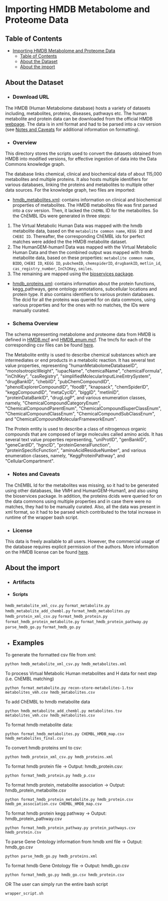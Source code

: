 # Importing HMDB Metabolome and Proteome Data

## Table of Contents

- [Importing HMDB Metabolome and Proteome Data](#importing-hmdb-metabolome-and-proteome-data)
  - [Table of Contents](#table-of-contents)
  - [About the Dataset](#about-the-dataset)
  - [About the import](#about-the-import)

## About the Dataset

- ### Download URL

The HMDB (Human Metabolome database) hosts a variety of datasets including, metabolites, proteins, diseases, pathways etc. The human metabolite and protein data can be downloaded from the official HMDB [webpage](https://hmdb.ca/downloads). The data is in xml format and had to be parsed into a csv version (see [Notes and Caveats](#notes-and-caveats) for additional information on formatting).

- ### Overview

This directory stores the scripts used to convert the datasets obtained from HMDB into modified versions, for effective ingestion of data into the Data Commons knowledge graph.

The database links chemical, clinical and biochemical data of about 115,000 metabolites and multiple proteins. It also hosts multiple identifiers for various databases, linking the proteins and metabolites to multiple other data sources.
For the knowledge graph, two files are imported:

- <u>hmdb_metabolites.xml</u>: contains information on clinical and biochemical properties of metabolites. The HMDB metabolites file was first parsed into a csv version. Then, it lacked the `ChEMBL` ID for the metabolites. So the ChEMBL IDs were generated in three steps:

1. The Virtual Metabolic Human Data was mapped with the hmdb metabolite data, based on the `metabolite common name`, `KEGG ID` and `CHEBI ID`. Thereafter, the corresponding ChEMBL ids for perfect matches were added the the HMDB metabolite dataset.
2. The HumanGEM-human1 Data was mapped with the Virtual Metabolic Human Data and then the combined output was mapped with hmdb metabolite data, based on these properties: `metabolite common name`, `BIDD`, `CHEBI ID`, `KEGG ID`, `pubchemID`, `chemspiderID`, `drugbankID`, `metlin_id`, `cas_registry_number`, `InChIKey`, `smiles`.
3. The remaining are mapped using the [bioservices package](https://bioservices.readthedocs.io/en/master/).

- <u>hmdb_proteins.xml</u>: contains information about the protein functions, kegg_pathways, gene ontology annotations, subcellular locations and protein type. It also contains identifiers to various protein databases. The dcid for all the proteins was queried for on data commons, using various properties and for the ones with no matches, the IDs were manually curated.

- ### Schema Overview

The schema representing metabolome and proteome data from HMDB is defined in [HMDB.mcf](https://raw.githubusercontent.com/suhana13/ISB-project/main/combined_list.mcf) and [HMDB_enum.mcf](https://raw.githubusercontent.com/suhana13/ISB-project/main/combined_list_enum.mcf). The tmcfs for each of the corresponding csv files can be found [here](https://github.com/suhana13/data/tree/add_hmdb_metabolites/scripts/biomedical/humanMetabolomeDatabase/tmcf).

The Metabolite entity is used to describe chemical substances which are intermediates or end products in a metabolic reaction. It has several text value properties, representing "humanMetabolomeDatabaseID", "monoIsotropicWeight", "iupacName", "chemicalName", "chemicalFormula", "inChIKey", "casRegistry", "simplifiedMolecularInputLineEntrySystem", "drugBankID", "chebiID", "pubChemCompoundID", "phenolExplorerCompoundID", "foodB", "knapsack", "chemSpiderID", "keggCompoundID", "metaCycID", "biggID", "metlinID", "proteinDataBankID", "drugLogP", and various enumeration classes, namely, "ChemicalCompoundCategoryEnum", "ChemicalCompoundParentEnum", "ChemicalCompoundSuperClassEnum", "ChemicalCompoundClassEnum", "ChemicalCompoundSubClassEnum", and "ChemicalCompoundMolecularFrameworkEnum".

The Protein entity is used to describe a class of nitrogenous organic compounds that are composed of large molecules called amino acids. It has several text value properties representing, "uniProtID", "genBankID", "geneCardID", "hgncID", "proteinGeneralFunction", "proteinSpecificFunction",
"aminoAcidResidueNumber", and various enumeration classes, namely, "KeggProteinPathway", and "CellularCompartment".

- ### Notes and Caveats

The ChEMBL Id for the metabolites was missing, so it had to be generated using other databases, like VMH and HumanGEM-Human1, and also using the bioservices package. In addition, the proteins dcids were queried for on the data commons using multiple properties and in case there were no matches, they had to be manually curated. Also, all the data was present in xml format, so it had to be parsed which contributed to the total increase in runtime of the wrapper bash script.

- ### License

This data is freely available to all users. However, the commercial usage of the database requires explicit permission of the authors. More information on the HMDB license can be found [here](https://pubchem.ncbi.nlm.nih.gov/source/811).

## About the import

- ### Artifacts

- #### Scripts

`hmdb_metabolite_xml_csv.py`
`format_metabolite.py`
`hmdb_metabolite_add_chembl.py`
`format_hmdb_metabolites.py`
`hmdb_protein_xml_csv.py`
`format_hmdb_protein.py`
`format_hmdb_protein_metabolite.py`
`format_hmdb_protein_pathway.py`
`parse_hmdb_go.py`
`format_hmdb_go.py`

- ## Examples

To generate the formatted csv file from xml:

```
python hmdb_metabolite_xml_csv.py hmdb_metabolites.xml

```

To process Virtual Metabolic Human metabolites and H data for next step (i.e. ChEMBL matching)

```
python format_metabolite.py recon-store-metabolites-1.tsv metabolites_vmh.csv hmdb_metabolites.csv

```

To add ChEMBL to hmdb metabolite data

```
python hmdb_metabolite_add_chembl.py metabolites.tsv metabolites_vmh.csv hmdb_metabolites.csv
```

To format hmdb metabolite data:

```
python format_hmdb_metabolites.py CHEMBL_HMDB_map.csv hmdb_metabolites_final.csv
```

To convert hmdb proteins xml to csv:

```
python hmdb_protein_xml_csv.py hmdb_proteins.xml
```

To format hmdb protein file -> Output: hmdb_protein.csv:

```
python format_hmdb_protein.py hmdb_p.csv
```

To format hmdb protein, metabolite association -> Output: hmdb_protein_metabolite.csv

```
python format_hmdb_protein_metabolite.py hmdb_protein.csv hmdb_pm_association.csv CHEMBL_HMDB_map.csv
```

To format hmdb protein kegg pathway -> Output: hmdb_protein_pathway.csv

```
python format_hmdb_protein_pathway.py protein_pathways.csv hmdb_protein.csv
```

To parse Gene Ontology information from hmdb xml file -> Output: hmdb_go.csv

```
python parse_hmdb_go.py hmdb_proteins.xml
```

To format hmdb Gene Ontology file -> Output: hmdb_go.csv

```
python format_hmdb_go.py hmdb_go.csv hmdb_protein.csv
```

OR
The user can simply run the entire bash script

```
wrapper_script.sh
```
